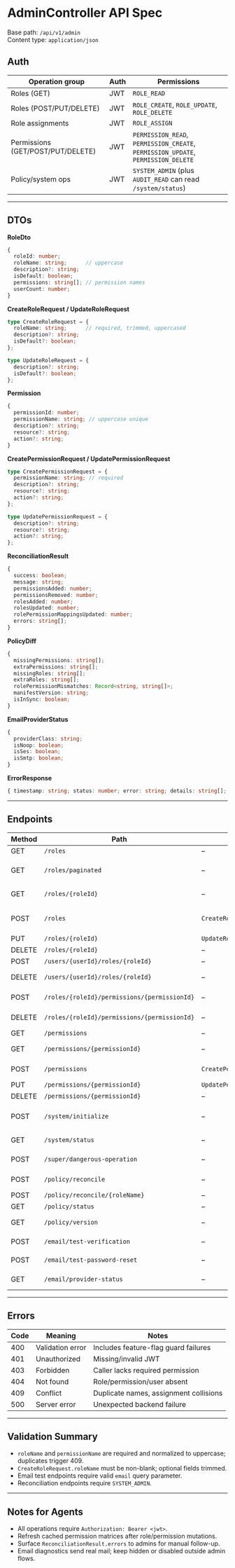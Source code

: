 # AdminController API Spec

Base path: `/api/v1/admin`\
Content type: `application/json`

## Auth

| Operation group | Auth | Permissions |
| --------------- | ---- | ----------- |
| Roles (GET) | JWT | `ROLE_READ`
| Roles (POST/PUT/DELETE) | JWT | `ROLE_CREATE`, `ROLE_UPDATE`, `ROLE_DELETE`
| Role assignments | JWT | `ROLE_ASSIGN`
| Permissions (GET/POST/PUT/DELETE) | JWT | `PERMISSION_READ`, `PERMISSION_CREATE`, `PERMISSION_UPDATE`, `PERMISSION_DELETE`
| Policy/system ops | JWT | `SYSTEM_ADMIN` (plus `AUDIT_READ` can read `/system/status`)

---

## DTOs

**RoleDto**

```ts
{
  roleId: number;
  roleName: string;      // uppercase
  description?: string;
  isDefault: boolean;
  permissions: string[]; // permission names
  userCount: number;
}
```

**CreateRoleRequest / UpdateRoleRequest**

```ts
type CreateRoleRequest = {
  roleName: string;      // required, trimmed, uppercased
  description?: string;
  isDefault?: boolean;
};

type UpdateRoleRequest = {
  description?: string;
  isDefault?: boolean;
};
```

**Permission**

```ts
{
  permissionId: number;
  permissionName: string; // uppercase unique
  description?: string;
  resource?: string;
  action?: string;
}
```

**CreatePermissionRequest / UpdatePermissionRequest**

```ts
type CreatePermissionRequest = {
  permissionName: string; // required
  description?: string;
  resource?: string;
  action?: string;
};

type UpdatePermissionRequest = {
  description?: string;
  resource?: string;
  action?: string;
};
```

**ReconciliationResult**

```ts
{
  success: boolean;
  message: string;
  permissionsAdded: number;
  permissionsRemoved: number;
  rolesAdded: number;
  rolesUpdated: number;
  rolePermissionMappingsUpdated: number;
  errors: string[];
}
```

**PolicyDiff**

```ts
{
  missingPermissions: string[];
  extraPermissions: string[];
  missingRoles: string[];
  extraRoles: string[];
  rolePermissionMismatches: Record<string, string[]>;
  manifestVersion: string;
  isInSync: boolean;
}
```

**EmailProviderStatus**

```ts
{
  providerClass: string;
  isNoop: boolean;
  isSes: boolean;
  isSmtp: boolean;
}
```

**ErrorResponse**

```ts
{ timestamp: string; status: number; error: string; details: string[]; }
```

---

## Endpoints

| Method | Path | ReqBody | Resp | Auth | Notes |
| ------ | ---- | ------- | ---- | ---- | ----- |
| GET | `/roles` | – | `RoleDto[]` | `ROLE_READ` | Full list |
| GET | `/roles/paginated` | – | `Page<RoleDto>` | `ROLE_READ` | `page`, `size`, optional `search` |
| GET | `/roles/{roleId}` | – | `RoleDto` | `ROLE_READ` | 404 if missing |
| POST | `/roles` | `CreateRoleRequest` | `RoleDto` | `ROLE_CREATE` | Name uppercased server-side |
| PUT | `/roles/{roleId}` | `UpdateRoleRequest` | `RoleDto` | `ROLE_UPDATE` | Full replace |
| DELETE | `/roles/{roleId}` | – | 204 | `ROLE_DELETE` | Hard delete |
| POST | `/users/{userId}/roles/{roleId}` | – | 200 | `ROLE_ASSIGN` | UUID user id |
| DELETE | `/users/{userId}/roles/{roleId}` | – | 200 | `ROLE_ASSIGN` | Removes role |
| POST | `/roles/{roleId}/permissions/{permissionId}` | – | 200 | `ROLE_ASSIGN` | Attach permission |
| DELETE | `/roles/{roleId}/permissions/{permissionId}` | – | 200 | `ROLE_ASSIGN` | Detach permission |
| GET | `/permissions` | – | `Permission[]` | `PERMISSION_READ` | Full list |
| GET | `/permissions/{permissionId}` | – | `Permission` | `PERMISSION_READ` | 404 if missing |
| POST | `/permissions` | `CreatePermissionRequest` | `Permission` | `PERMISSION_CREATE` | Name uppercased |
| PUT | `/permissions/{permissionId}` | `UpdatePermissionRequest` | `Permission` | `PERMISSION_UPDATE` | |
| DELETE | `/permissions/{permissionId}` | – | 204 | `PERMISSION_DELETE` | |
| POST | `/system/initialize` | – | `string` | `SYSTEM_ADMIN` | 400 if disabled via flag |
| GET | `/system/status` | – | `string` | `SYSTEM_ADMIN` or `AUDIT_READ` | Plain text |
| POST | `/super/dangerous-operation` | – | `string` | `SYSTEM_ADMIN` | Audited action |
| POST | `/policy/reconcile` | – | `ReconciliationResult` | `SYSTEM_ADMIN` | Full reconciliation |
| POST | `/policy/reconcile/{roleName}` | – | `ReconciliationResult` | `SYSTEM_ADMIN` | Single role |
| GET | `/policy/status` | – | `PolicyDiff` | `SYSTEM_ADMIN` | Inspect drift |
| GET | `/policy/version` | – | `string` | `SYSTEM_ADMIN` | Manifest version |
| POST | `/email/test-verification` | – | `string` | `SYSTEM_ADMIN` | Query param `email` |
| POST | `/email/test-password-reset` | – | `string` | `SYSTEM_ADMIN` | Query param `email` |
| GET | `/email/provider-status` | – | `EmailProviderStatus` | `SYSTEM_ADMIN` | Current provider |

---

## Errors

| Code | Meaning | Notes |
| ---- | ------- | ----- |
| 400 | Validation error | Includes feature-flag guard failures |
| 401 | Unauthorized | Missing/invalid JWT |
| 403 | Forbidden | Caller lacks required permission |
| 404 | Not found | Role/permission/user absent |
| 409 | Conflict | Duplicate names, assignment collisions |
| 500 | Server error | Unexpected backend failure |

---

## Validation Summary

- `roleName` and `permissionName` are required and normalized to uppercase; duplicates trigger 409.
- `CreateRoleRequest.roleName` must be non-blank; optional fields trimmed.
- Email test endpoints require valid `email` query parameter.
- Reconciliation endpoints require `SYSTEM_ADMIN`.

---

## Notes for Agents

- All operations require `Authorization: Bearer <jwt>`.
- Refresh cached permission matrices after role/permission mutations.
- Surface `ReconciliationResult.errors` to admins for manual follow-up.
- Email diagnostics send real mail; keep hidden or disabled outside admin flows.
